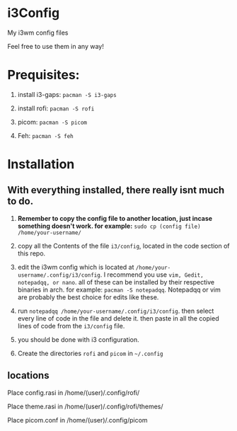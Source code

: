 # i3Config
My i3wm config files

Feel free to use them in any way!
# Prequisites:
  1. install i3-gaps:
    ```
    pacman -S i3-gaps
    ```
  2. install rofi:
    ```
    pacman -S rofi
    ```
     
  3. picom:
    ```
    pacman -S picom
    ```
  
  5. Feh: ``pacman -S feh``
  



# Installation

## With everything installed, there really isnt much to do.

1. **Remember to copy the config file to another location, just incase something doesn't work. for example:** ```sudo cp (config file) /home/your-username/```

2. copy all the Contents of the file ```i3/config```, located in the code section of this repo.

3. edit the i3wm config which is located at ```/home/your-username/.config/i3/config```. I recommend you use ```vim, Gedit, notepadqq, or nano```. all of these can be installed by their respective binaries in arch. for example: ```pacman -S notepadqq```. Notepadqq or vim are probably the best choice for edits like these.

4. run ```notepadqq /home/your-username/.config/i3/config```. then select every line of code in the file and delete it. then paste in all the copied lines of code from the ```i3/config``` file.

5. you should be done with i3 configuration.

6. Create the directories ```rofi``` and ```picom``` in ```~/.config```

## locations
  Place config.rasi in /home/(user)/.config/rofi/
  
  Place theme.rasi in /home/(user)/.config/rofi/themes/
  
  Place picom.conf in /home/(user)/.config/picom

